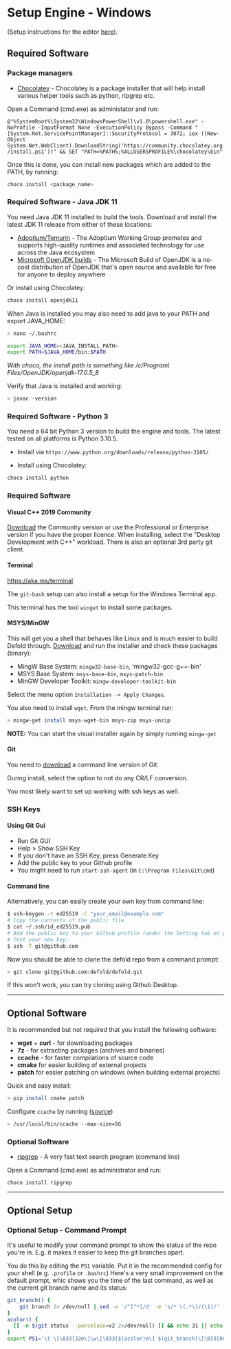 # Setup Engine - Windows

(Setup instructions for the editor [here](/editor/README.md)).

## Required Software


### Package managers

* [Chocolatey](https://chocolatey.org/docs/installation) - Chocolatey is a package installer that will help install various helper tools such as python, ripgrep etc.

Open a Command (cmd.exe) as administator and run:

`@"%SystemRoot%\System32\WindowsPowerShell\v1.0\powershell.exe" -NoProfile -InputFormat None -ExecutionPolicy Bypass -Command "[System.Net.ServicePointManager]::SecurityProtocol = 3072; iex ((New-Object System.Net.WebClient).DownloadString('https://community.chocolatey.org/install.ps1'))" && SET "PATH=%PATH%;%ALLUSERSPROFILE%\chocolatey\bin"`

Once this is done, you can install new packages which are added to the PATH, by running:

```sh
choco install <package_name>
```

### Required Software - Java JDK 11

You need Java JDK 11 installed to build the tools. Download and install the latest JDK 11 release from either of these locations:

* [Adoptium/Temurin](https://github.com/adoptium/temurin11-binaries/releases) - The Adoptium Working Group promotes and supports high-quality runtimes and associated technology for use across the Java ecosystem
* [Microsoft OpenJDK builds](https://docs.microsoft.com/en-us/java/openjdk/download#openjdk-11) - The Microsoft Build of OpenJDK is a no-cost distribution of OpenJDK that's open source and available for free for anyone to deploy anywhere

Or install using Chocolatey:

```sh
choco install openjdk11
```

When Java is installed you may also need to add java to your PATH and export JAVA_HOME:

```sh
> nano ~/.bashrc

export JAVA_HOME=<JAVA_INSTALL_PATH>
export PATH=$JAVA_HOME/bin:$PATH
```

*With choco, the install path is something like /c/Program\ Files/OpenJDK/openjdk-17.0.5_8*

Verify that Java is installed and working:

```sh
> javac -version
```


### Required Software - Python 3

You need a 64 bit Python 3 version to build the engine and tools. The latest tested on all platforms is Python 3.10.5.

* Install via `https://www.python.org/downloads/release/python-3105/`

* Install using Chocolatey:

```sh
choco install python
```

### Required Software

#### Visual C++ 2019 Community

[Download](https://visualstudio.microsoft.com/vs/older-downloads/) the Community version or use the Professional or Enterprise version if you have the proper licence. When installing, select the "Desktop Development with C++" workload. There is also an optional 3rd party git client.

#### Terminal

https://aka.ms/terminal

The `git-bash` setup can also install a setup for the Windows Terminal app.

This terminal has the tool `winget` to install some packages.


#### MSYS/MinGW

This will get you a shell that behaves like Linux and is much easier to build Defold through. [Download](https://sourceforge.net/projects/mingw/files/Installer/mingw-get-setup.exe/download) and run the installer and check these packages (binary):

* MingW Base System: `mingw32-base-bin`, 'mingw32-gcc-g++-bin'
* MSYS Base System: `msys-base-bin`, `msys-patch-bin`
* MinGW Developer Toolkit: `mingw-developer-toolkit-bin`

Select the menu option `Installation -> Apply Changes`.

You also need to install `wget`. From the mingw terminal run:

```sh
> mingw-get install msys-wget-bin msys-zip msys-unzip
```

**NOTE:** You can start the visual installer again by simply running `mingw-get`

#### Git

You need to [download](https://git-scm.com/download/win) a command line version of Git.

During install, select the option to not do any CR/LF conversion.

You most likely want to set up working with ssh keys as well.

### SSH Keys

#### Using Git Gui

- Run Git GUI
- Help > Show SSH Key
- If you don't have an SSH Key, press Generate Key
- Add the public key to your Github profile
- You might need to run `start-ssh-agent` (in `C:\Program Files\Git\cmd`)


#### Command line

Alternatively, you can easily create your own key from command line:

```sh
$ ssh-keygen -t ed25519 -C "your_email@example.com"
# Copy the contents of the public file
$ cat ~/.ssh/id_ed25519.pub
# Add the public key to your Github profile (under the Setting tab on your github user profile)
# Test your new key:
$ ssh -T git@github.com
```

Now you should be able to clone the defold repo from a command prompt:

```sh
> git clone git@github.com:defold/defold.git
```

If this won't work, you can try cloning using Github Desktop.

---

## Optional Software

It is recommended but not required that you install the following software:

* **wget** + **curl** - for downloading packages
* **7z** - for extracting packages (archives and binaries)
* **ccache** - for faster compilations of source code
* **cmake** for easier building of external projects
* **patch** for easier patching on windows (when building external projects)

Quick and easy install:

```sh
> pip install cmake patch
```

Configure `ccache` by running ([source](https://ccache.samba.org/manual.html))

```sh
> /usr/local/bin/ccache --max-size=5G
```


### Optional Software

* [ripgrep](https://github.com/BurntSushi/ripgrep) - A very fast text search program (command line)

Open a Command (cmd.exe) as administrator and run:

`choco install ripgrep`

---

## Optional Setup

### Optional Setup - Command Prompt

It's useful to modify your command prompt to show the status of the repo you're in.
E.g. it makes it easier to keep the git branches apart.

You do this by editing the `PS1` variable. Put it in the recommended config for your shell (e.g. `.profile` or `.bashrc`)
Here's a very small improvement on the default prompt, whic shows you the time of the last command, as well as the current git branch name and its status:

```sh
git_branch() {
    git branch 2> /dev/null | sed -e '/^[^*]/d' -e 's/* \(.*\)/(\1)/'
}
acolor() {
  [[ -n $(git status --porcelain=v2 2>/dev/null) ]] && echo 31 || echo 33
}
export PS1='\t \[\033[32m\]\w\[\033[$(acolor)m\] $(git_branch)\[\033[00m\] $ '
```
